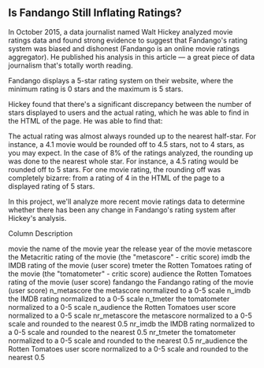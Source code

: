 ## Is Fandango Still Inflating Ratings?
In October 2015, a data journalist named Walt Hickey analyzed movie ratings data and found strong evidence to suggest that Fandango's rating system was biased and dishonest (Fandango is an online movie ratings aggregator). He published his analysis in this article — a great piece of data journalism that's totally worth reading.

Fandango displays a 5-star rating system on their website, where the minimum rating is 0 stars and the maximum is 5 stars.

Hickey found that there's a significant discrepancy between the number of stars displayed to users and the actual rating, which he was able to find in the HTML of the page. He was able to find that:

The actual rating was almost always rounded up to the nearest half-star. For instance, a 4.1 movie would be rounded off to 4.5 stars, not to 4 stars, as you may expect.
In the case of 8% of the ratings analyzed, the rounding up was done to the nearest whole star. For instance, a 4.5 rating would be rounded off to 5 stars.
For one movie rating, the rounding off was completely bizarre: from a rating of 4 in the HTML of the page to a displayed rating of 5 stars.

In this project, we'll analyze more recent movie ratings data to determine whether there has been any change in Fandango's rating system after Hickey's analysis.

Column	Description

movie	the name of the movie
year	the release year of the movie
metascore	the Metacritic rating of the movie (the "metascore" - critic score)
imdb	the IMDB rating of the movie (user score)
tmeter	the Rotten Tomatoes rating of the movie (the "tomatometer" - critic score)
audience	the Rotten Tomatoes rating of the movie (user score)
fandango	the Fandango rating of the movie (user score)
n_metascore	the metascore normalized to a 0-5 scale
n_imdb	the IMDB rating normalized to a 0-5 scale
n_tmeter	the tomatometer normalized to a 0-5 scale
n_audience	the Rotten Tomatoes user score normalized to a 0-5 scale
nr_metascore	the metascore normalized to a 0-5 scale and rounded to the nearest 0.5
nr_imdb	the IMDB rating normalized to a 0-5 scale and rounded to the nearest 0.5
nr_tmeter	the tomatometer normalized to a 0-5 scale and rounded to the nearest 0.5
nr_audience	the Rotten Tomatoes user score normalized to a 0-5 scale and rounded to the nearest 0.5
